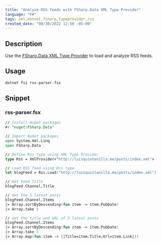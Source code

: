 ```yaml
---
title: "Analyze RSS feeds with FSharp.Data XML Type Provider"
language: "F#"
tags: xml,dotnet,fsharp,typeprovider,rss
created_date: "08/30/2022 12:50 -05:00"
---
```


## Description

Use the [FSharp.Data XML Type Provider](https://fsprojects.github.io/FSharp.Data/library/XmlProvider.html) to load and analyze RSS feeds. 

## Usage

```bash
dotnet fsi rss-parser.fsx 
```

## Snippet

### rss-parser.fsx

```fsharp
// Install NuGet packages
#r "nuget:FSharp.Data"

// Import NuGet packages
open System.Xml.Linq
open FSharp.Data

// Define Rss type using XML Type Provider
type Rss = XmlProvider<"http://luisquintanilla.me/posts/index.xml">

// Load RSS feed using Rss type
let blogFeed = Rss.Load("http://luisquintanilla.me/posts/index.xml")

// Get Feed Title
blogFeed.Channel.Title

// Get the 5 latest posts
blogFeed.Channel.Items
|> Array.sortByDescending(fun item -> item.PubDate)
|> Array.take 5

// Get the title and URL of 5 latest posts
blogFeed.Channel.Items
|> Array.sortByDescending(fun item -> item.PubDate)
|> Array.take 5
|> Array.map(fun item -> {|Title=item.Title;Url=item.Link|})
```